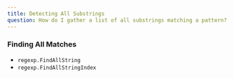```yaml
---
title: Detecting All Substrings
question: How do I gather a list of all substrings matching a pattern?
---
```


### Finding All Matches

* `regexp.FindAllString`
* `regexp.FindAllStringIndex`


